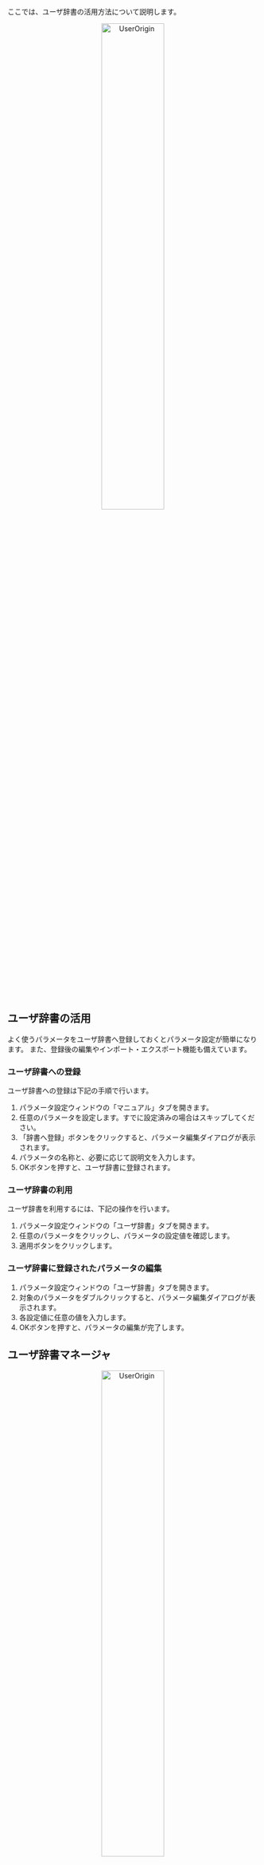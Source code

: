 ここでは、ユーザ辞書の活用方法について説明します。

<p align="center">
<img alt="UserOrigin" src="./images/userdictionary/about.png" style="width:50%">
</p>

## ユーザ辞書の活用

よく使うパラメータをユーザ辞書へ登録しておくとパラメータ設定が簡単になります。
また、登録後の編集やインポート・エクスポート機能も備えています。

### ユーザ辞書への登録

ユーザ辞書への登録は下記の手順で行います。
1. パラメータ設定ウィンドウの「マニュアル」タブを開きます。
2. 任意のパラメータを設定します。すでに設定済みの場合はスキップしてください。
3. 「辞書へ登録」ボタンをクリックすると、パラメータ編集ダイアログが表示されます。
4. パラメータの名称と、必要に応じて説明文を入力します。
5. OKボタンを押すと、ユーザ辞書に登録されます。

### ユーザ辞書の利用
ユーザ辞書を利用するには、下記の操作を行います。
1. パラメータ設定ウィンドウの「ユーザ辞書」タブを開きます。
2. 任意のパラメータをクリックし、パラメータの設定値を確認します。
3. 適用ボタンをクリックします。

### ユーザ辞書に登録されたパラメータの編集
1. パラメータ設定ウィンドウの「ユーザ辞書」タブを開きます。
2. 対象のパラメータをダブルクリックすると、パラメータ編集ダイアログが表示されます。
3. 各設定値に任意の値を入力します。
4. OKボタンを押すと、パラメータの編集が完了します。


## ユーザ辞書マネージャ

<p align="center">
<img alt="UserOrigin" src="./images/userdictionary/dictionaryManager.png" style="width:50%">
</p>


メニューバーの [パラメータ] > [ユーザ辞書マネージャー] を選択すると、ユーザ辞書マネージャーダイアログが表示されます。
ここでは、ユーザ辞書のインポートやエクスポート、一括削除の操作が行えます。

### ユーザ辞書のエクスポート
1. エクスポートボタンを押してエクスポートダイアログを表示します。
2. 表示されているリストからエクスポートするパラメータにチェックを入れます。
3. OKボタンを押して、保存場所および保存ファイル名を指定します。

### ユーザ辞書のインポート
1. インポートボタンを押してファイル選択ダイアログを表示します。
2. インポートしたいユーザ辞書ファイルを選択すると、インポートダイアログが表示されます。
3. インポートしたいパラメータを選択して、OKボタンを押します。

### パラメータの一括削除
1. 表示されているリストから削除したいパラメータにチェックを入れます。
2. ゴミ箱アイコンをクリックし、削除を行います。

```
※削除されたアイテムは復元できません。事前にエクスポート等でバックアップを作成することをお勧めいたします。
```
